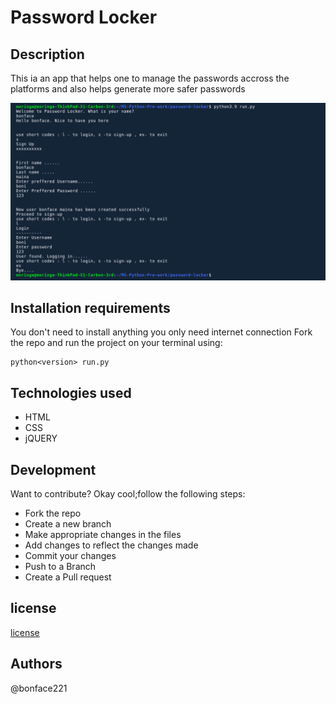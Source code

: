 # Password Locker
## Description
This ia an app that helps one to manage the passwords accross the platforms and also helps generate more safer passwords 

![image](./images/pass_locker_img.png)

## Installation requirements
You don't need to install anything you only need internet connection
Fork the repo and run the project on your terminal using:

```
python<version> run.py
```
## Technologies used
<ul>
   <li>HTML</li>
   <li>CSS</li>
   <li>jQUERY</li>
</ul>

## Development
  Want to contribute? Okay cool;follow the following steps:
<ul>
   <li>Fork the repo</li>
   <li>Create a new branch</li>
   <li>Make appropriate changes in the files</li>
   <li>Add changes to reflect the changes made</li>
   <li>Commit your changes</li>
   <li>Push to a Branch</li>
   <li>Create a Pull request</li>
</ul>


## license
[license](/LICENSE)
## Authors
@bonface221